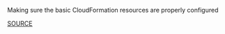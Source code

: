 Making sure the basic CloudFormation resources are properly configured

[SOURCE](https://github.com/aws-cloudformation/cfn-python-lint)